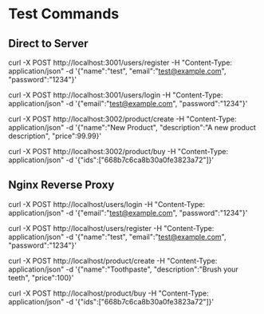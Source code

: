 # Test Commands
## Direct to Server

curl -X POST http://localhost:3001/users/register -H "Content-Type: application/json" -d '{"name":"test", "email":"test@example.com", "password":"1234"}'

curl -X POST http://localhost:3001/users/login -H "Content-Type: application/json" -d '{"email":"test@example.com", "password":"1234"}'

curl -X POST http://localhost:3002/product/create -H "Content-Type: application/json" -d '{"name":"New Product", "description":"A new product description", "price":99.99}'

curl -X POST http://localhost:3002/product/buy -H "Content-Type: application/json" -d '{"ids":["668b7c6ca8b30a0fe3823a72"]}'

## Nginx Reverse Proxy

curl -X POST http://localhost/users/login -H "Content-Type: application/json" -d '{"email":"test@example.com", "password":"1234"}'

curl -X POST http://localhost/users/register -H "Content-Type: application/json" -d '{"name":"test", "email":"test@example.com", "password":"1234"}'

curl -X POST http://localhost/product/create -H "Content-Type: application/json" -d '{"name":"Toothpaste", "description":"Brush your teeth", "price":100}'

curl -X POST http://localhost/product/buy -H "Content-Type: application/json" -d '{"ids":["668b7c6ca8b30a0fe3823a72"]}'
